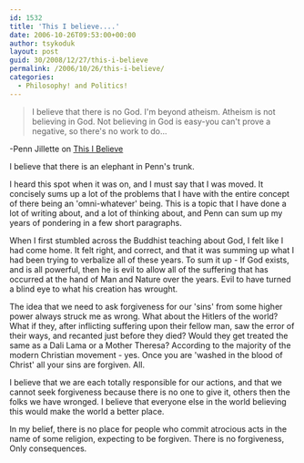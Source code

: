 ```yaml
---
id: 1532
title: 'This I believe....'
date: 2006-10-26T09:53:00+00:00
author: tsykoduk
layout: post
guid: 30/2008/12/27/this-i-believe
permalink: /2006/10/26/this-i-believe/
categories:
  - Philosophy! and Politics!
---
```

<blockquote> I believe that there is no God. I'm beyond atheism. Atheism is not believing in God. Not believing in God is easy-you can't prove a negative, so there's no work to do...</blockquote>

-Penn Jillette on <a href="http://www.npr.org/templates/story/story.php?storyId=5015557">This I Believe</a>


I believe that there is an elephant in Penn's trunk.


I heard this spot when it was on, and I must say that I was moved. It concisely sums up a lot of the problems that I have with the entire concept of there being an 'omni-whatever' being. This is a topic that I have done a lot of writing about, and a lot of thinking about, and Penn can sum up my years of pondering in a few short paragraphs.


When I first stumbled across the Buddhist teaching about God, I felt like I had come home. It felt right, and correct, and that it was summing up what I had been trying to verbalize all of these years. To sum it up - If God exists, and is all powerful, then he is evil to allow all of the suffering that has occurred at the hand of Man and Nature over the years. Evil to have turned a blind eye to what his creation has wrought.


The idea that we need to ask forgiveness for our 'sins' from some higher power always struck me as wrong. What about the Hitlers of the world? What if they, after inflicting suffering upon their fellow man, saw the error of their ways, and recanted just before they died? Would they get treated the same as a Dali Lama or a Mother Theresa? According to the majority of the modern Christian movement - yes. Once you are 'washed in the blood of Christ' all your sins are forgiven. All.


I believe that we are each totally responsible for our actions, and that we cannot seek forgiveness because there is no one to give it, others then the folks we have wronged. I believe that everyone else in the world believing this would make the world a better place.


In my belief, there is no place for people who commit atrocious acts in the name of some religion, expecting to be forgiven. There is no forgiveness, Only consequences.